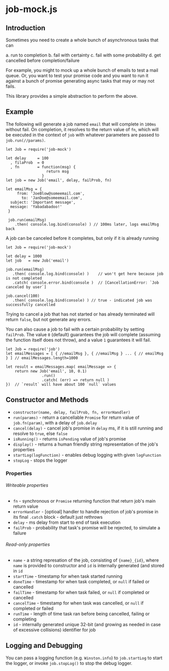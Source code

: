 # job-mock.js

## Introduction

Sometimes you need to create a whole bunch of asynchronous tasks that can

a. run to completion
b. fail with certainty
c. fail with some probability
d. get cancelled before completion/failure

For example, you might to mock up a whole bunch of emails to test a mail queue. Or, you want  to test your promise code and you want to run it against a bunch of promise generating async tasks that may or may not fails.

This library provides a simple abstraction to perform the above.

## Example

The following will generate a job named `email` that will complete in `100ms` without fail.  On completion, it resolves to the return value of `fn`, which will be executed in the context of `job` with whatever parameters are passed to `job.run(//params)`.

    let Job = require('job-mock')
    
    let delay     = 100
      , filaProb  = 0
      , fn        = function(msg) {
                      return msg
                    }
    let job = new Job('email', delay, failProb, fn)
    
    let emailMsg = {
         from: 'JoeBlow@someemail.com',
           to: 'JanDoe@someemail.com',
      subject: 'Important message',
      message: 'Yabadabadoo!'
     }
     
     job.run(emailMsg)
        .then( console.log.bind(console) ) // 100ms later, logs emailMsg back

A job can be canceled before it completes, but only if it is already running

    let Job = require('job-mock')
    
    let delay = 1000
    let job   = new Job('email')
    
    job.run(emailMsg)
       .then( console.log.bind(console) )    // won't get here because job is not completed
       .catch( console.error.bind(console )  // [CancellationError: `Job canceled by user`]
       
    job.cancel(100)
       .then( console.log.bind(console) ) // true - indicated job was successfully cancelled
    
Trying to cancel a job that has not started or has already terminated will return `false`, but not generate any errors.

You can also cause a job to fail with a certain probability by setting `failProb`. The value `0` (default) guarantees the job will complete (assuming the function itself does not throw), and a value `1` guarantees it will fail.

	let Job = require('job')
	let emailMessages = [ { //emailMsg }, { //emailMsg } ... { // emailMsg } ] // emailMessages.length=1000
	
	let result = emailMessages.map( emailMessage => {
		return new Job('email', 10, 0.1)
					.run()
		    		.catch( (err) => return null )
	})  // `result` will have about 100 `null` values
	
## Constructor and Methods

* `constructor(name, delay, failProb, fn, errorHandler)`
* `run(params)` - return a cancellable `Promise` for return value of `job.fn(param)`, with a delay of `job.delay`
* `cancel(delay)` - cancel job's promise in `delay` ms, if it is still running and resolve to `true`, else `false` 
* `isRunning()` - returns `isPending` value of job's promise
* `display()` - returns a human friendly string representation of the job's properties
* `startLog(logFunction)` - enables debug logging with given `logFunction`
* `stopLog` - stops the logger


### Properties

###### Writeable properties

* `fn` - synchronous or `Promise` returning function that return job's main return value
* `errorHandler` - [optioal] handler to handle rejection of job's promise in its final `.catch` block - default just rethrows
* `delay` - ms delay from start to end of task execution
* `failProb` - probability that task's promise will be rejected, to simulate a failure

###### Read-only properties

* `name` - a string represation of the job, consisting of `{name}_{id}`, where `name` is provided to constructor and `id` is internally generated (and stored in `id`
* `startTime` - timestamp for when task started running
* `doneTime` - timestamp for when task completed, or `null` if failed or cancelled
* `failTime` - timestamp for when task failed, or `null` if completed or cancelled
* `cancelTime` - timestamp for when task was cancelled, or `null` if completed or failed
* `runTime` - length of time task ran before being cancelled, failing or completing
* `id` - internally generated unique 32-bit (and growing as needed in case of excessive collisions) identifier for job

## Logging and Debugging

You can pass a logging function (e.g. `Winston.info`) to `job.startLog` to start the logger, or invoke `job.stopLog()` to stop the debug logger.
